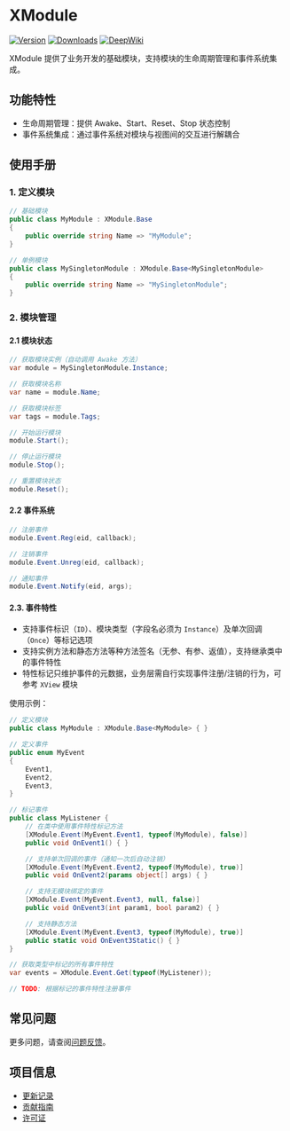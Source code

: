 # XModule

[![Version](https://img.shields.io/npm/v/org.eframework.u3d.msv)](https://www.npmjs.com/package/org.eframework.u3d.msv)
[![Downloads](https://img.shields.io/npm/dm/org.eframework.u3d.msv)](https://www.npmjs.com/package/org.eframework.u3d.msv)
[![DeepWiki](https://img.shields.io/badge/DeepWiki-Explore-blue)](https://deepwiki.com/eframework-org/U3D.MSV)

XModule 提供了业务开发的基础模块，支持模块的生命周期管理和事件系统集成。

## 功能特性

- 生命周期管理：提供 Awake、Start、Reset、Stop 状态控制
- 事件系统集成：通过事件系统对模块与视图间的交互进行解耦合

## 使用手册

### 1. 定义模块

```csharp
// 基础模块
public class MyModule : XModule.Base
{
    public override string Name => "MyModule";
}

// 单例模块
public class MySingletonModule : XModule.Base<MySingletonModule> 
{
    public override string Name => "MySingletonModule";
}
```

### 2. 模块管理

#### 2.1 模块状态

```csharp
// 获取模块实例（自动调用 Awake 方法）
var module = MySingletonModule.Instance;

// 获取模块名称
var name = module.Name;

// 获取模块标签
var tags = module.Tags;

// 开始运行模块
module.Start();

// 停止运行模块
module.Stop();

// 重置模块状态
module.Reset();
```

#### 2.2 事件系统

```csharp
// 注册事件
module.Event.Reg(eid, callback);

// 注销事件
module.Event.Unreg(eid, callback);

// 通知事件
module.Event.Notify(eid, args);
```

#### 2.3. 事件特性

- 支持事件标识（`ID`）、模块类型（字段名必须为 `Instance`）及单次回调（`Once`）等标记选项
- 支持实例方法和静态方法等种方法签名（无参、有参、返值），支持继承类中的事件特性
- 特性标记只维护事件的元数据，业务层需自行实现事件注册/注销的行为，可参考 `XView` 模块

使用示例：

```csharp
// 定义模块
public class MyModule : XModule.Base<MyModule> { }

// 定义事件
public enum MyEvent
{
    Event1,
    Event2,
    Event3,
}

// 标记事件
public class MyListener {
    // 在类中使用事件特性标记方法
    [XModule.Event(MyEvent.Event1, typeof(MyModule), false)]
    public void OnEvent1() { }

    // 支持单次回调的事件（通知一次后自动注销）
    [XModule.Event(MyEvent.Event2, typeof(MyModule), true)]
    public void OnEvent2(params object[] args) { }

    // 支持无模块绑定的事件
    [XModule.Event(MyEvent.Event3, null, false)]
    public void OnEvent3(int param1, bool param2) { }

    // 支持静态方法
    [XModule.Event(MyEvent.Event3, typeof(MyModule), true)]
    public static void OnEvent3Static() { }
}

// 获取类型中标记的所有事件特性
var events = XModule.Event.Get(typeof(MyListener));

// TODO: 根据标记的事件特性注册事件
```

## 常见问题

更多问题，请查阅[问题反馈](../CONTRIBUTING.md#问题反馈)。

## 项目信息

- [更新记录](../CHANGELOG.md)
- [贡献指南](../CONTRIBUTING.md)
- [许可证](../LICENSE.md)
